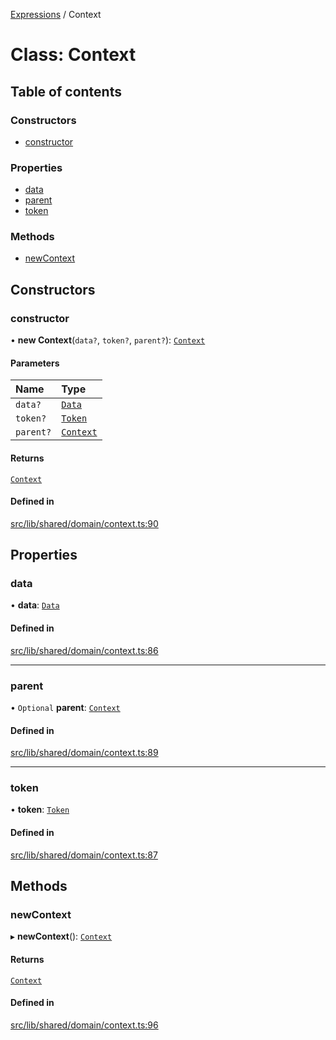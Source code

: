 [Expressions](../README.md) / Context

# Class: Context

## Table of contents

### Constructors

- [constructor](Context.md#constructor)

### Properties

- [data](Context.md#data)
- [parent](Context.md#parent)
- [token](Context.md#token)

### Methods

- [newContext](Context.md#newcontext)

## Constructors

### constructor

• **new Context**(`data?`, `token?`, `parent?`): [`Context`](Context.md)

#### Parameters

| Name | Type |
| :------ | :------ |
| `data?` | [`Data`](Data.md) |
| `token?` | [`Token`](Token.md) |
| `parent?` | [`Context`](Context.md) |

#### Returns

[`Context`](Context.md)

#### Defined in

[src/lib/shared/domain/context.ts:90](https://github.com/FlavioLionelRita/3xpr/blob/7a34f03/src/lib/shared/domain/context.ts#L90)

## Properties

### data

• **data**: [`Data`](Data.md)

#### Defined in

[src/lib/shared/domain/context.ts:86](https://github.com/FlavioLionelRita/3xpr/blob/7a34f03/src/lib/shared/domain/context.ts#L86)

___

### parent

• `Optional` **parent**: [`Context`](Context.md)

#### Defined in

[src/lib/shared/domain/context.ts:89](https://github.com/FlavioLionelRita/3xpr/blob/7a34f03/src/lib/shared/domain/context.ts#L89)

___

### token

• **token**: [`Token`](Token.md)

#### Defined in

[src/lib/shared/domain/context.ts:87](https://github.com/FlavioLionelRita/3xpr/blob/7a34f03/src/lib/shared/domain/context.ts#L87)

## Methods

### newContext

▸ **newContext**(): [`Context`](Context.md)

#### Returns

[`Context`](Context.md)

#### Defined in

[src/lib/shared/domain/context.ts:96](https://github.com/FlavioLionelRita/3xpr/blob/7a34f03/src/lib/shared/domain/context.ts#L96)
